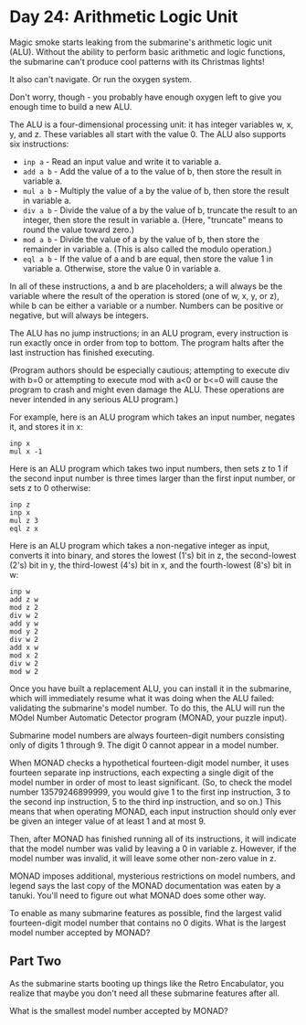 # Day 24: Arithmetic Logic Unit

Magic smoke starts leaking from the submarine's arithmetic logic unit (ALU). Without the ability to perform basic arithmetic and logic functions, the submarine can't produce cool patterns with its Christmas lights!

It also can't navigate. Or run the oxygen system.

Don't worry, though - you probably have enough oxygen left to give you enough time to build a new ALU.

The ALU is a four-dimensional processing unit: it has integer variables w, x, y, and z. These variables all start with the value 0. The ALU also supports six instructions:

- `inp a` - Read an input value and write it to variable a.
- `add a b` - Add the value of a to the value of b, then store the result in variable a.
- `mul a b` - Multiply the value of a by the value of b, then store the result in variable a.
- `div a b` - Divide the value of a by the value of b, truncate the result to an integer, then store the result in variable a. (Here, "truncate" means to round the value toward zero.)
- `mod a b` - Divide the value of a by the value of b, then store the remainder in variable a. (This is also called the modulo operation.)
- `eql a b` - If the value of a and b are equal, then store the value 1 in variable a. Otherwise, store the value 0 in variable a.

In all of these instructions, a and b are placeholders; a will always be the variable where the result of the operation is stored (one of w, x, y, or z), while b can be either a variable or a number. Numbers can be positive or negative, but will always be integers.

The ALU has no jump instructions; in an ALU program, every instruction is run exactly once in order from top to bottom. The program halts after the last instruction has finished executing.

(Program authors should be especially cautious; attempting to execute div with b=0 or attempting to execute mod with a<0 or b<=0 will cause the program to crash and might even damage the ALU. These operations are never intended in any serious ALU program.)

For example, here is an ALU program which takes an input number, negates it, and stores it in x:

```
inp x
mul x -1
```

Here is an ALU program which takes two input numbers, then sets z to 1 if the second input number is three times larger than the first input number, or sets z to 0 otherwise:

```
inp z
inp x
mul z 3
eql z x
```

Here is an ALU program which takes a non-negative integer as input, converts it into binary, and stores the lowest (1's) bit in z, the second-lowest (2's) bit in y, the third-lowest (4's) bit in x, and the fourth-lowest (8's) bit in w:

```
inp w
add z w
mod z 2
div w 2
add y w
mod y 2
div w 2
add x w
mod x 2
div w 2
mod w 2
```

Once you have built a replacement ALU, you can install it in the submarine, which will immediately resume what it was doing when the ALU failed: validating the submarine's model number. To do this, the ALU will run the MOdel Number Automatic Detector program (MONAD, your puzzle input).

Submarine model numbers are always fourteen-digit numbers consisting only of digits 1 through 9. The digit 0 cannot appear in a model number.

When MONAD checks a hypothetical fourteen-digit model number, it uses fourteen separate inp instructions, each expecting a single digit of the model number in order of most to least significant. (So, to check the model number 13579246899999, you would give 1 to the first inp instruction, 3 to the second inp instruction, 5 to the third inp instruction, and so on.) This means that when operating MONAD, each input instruction should only ever be given an integer value of at least 1 and at most 9.

Then, after MONAD has finished running all of its instructions, it will indicate that the model number was valid by leaving a 0 in variable z. However, if the model number was invalid, it will leave some other non-zero value in z.

MONAD imposes additional, mysterious restrictions on model numbers, and legend says the last copy of the MONAD documentation was eaten by a tanuki. You'll need to figure out what MONAD does some other way.

To enable as many submarine features as possible, find the largest valid fourteen-digit model number that contains no 0 digits. What is the largest model number accepted by MONAD?

## Part Two

As the submarine starts booting up things like the Retro Encabulator, you realize that maybe you don't need all these submarine features after all.

What is the smallest model number accepted by MONAD?
